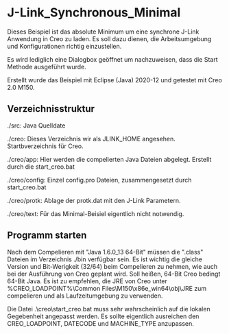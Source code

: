 # J-Link_Synchronous_Minimal

Dieses Beispiel ist das absolute Minimum um eine synchrone J-Link Anwendung in Creo zu laden. Es soll dazu dienen, die Arbeitsumgebung und Konfigurationen richtig einzustellen.

Es wird lediglich eine Dialogbox geöffnet um nachzuweisen, dass die Start Methode ausgeführt wurde.

Erstellt wurde das Beispiel mit Eclipse (Java) 2020-12 und getestet mit Creo 2.0 M150.

## Verzeichnisstruktur

./src: Java Quelldate

./creo: Dieses Verzeichnis wir als JLINK_HOME angesehen. Startbverzeichnis für Creo.

./creo/app: Hier werden die compelierten Java Dateien abgelegt. Erstellt durch die start_creo.bat

./creo/config: Einzel config.pro Dateien, zusammengesetzt durch start_creo.bat

./creo/protk: Ablage der protk.dat mit den J-Link Parametern.

./creo/text: Für das Minimal-Beisiel eigentlich nicht notwendig.


## Programm starten

Nach dem Compelieren mit "Java 1.6.0_13 64-Bit" müssen die ".class" Dateien im Verzeichnis ./bin verfügbar sein. Es ist wichtig die gleiche Version und Bit-Werigkeit (32/64) beim Compelieren zu nehmen, wie auch bei der Ausführung von Creo geplant wird. Soll heißen, 64-Bit Creo bedingt 64-Bit Java. Es ist zu empfehlen, die JRE von Creo unter  %CREO_LOADPOINT%\Common Files\M150\x86e_win64\obj\JRE zum compelieren und als Laufzeitumgebung zu verwenden.

Die Datei .\creo\start_creo.bat muss sehr wahrscheinlich auf die lokalen Gegebenheit angepasst werden. Es sollte eigentlich ausreichen den CREO_LOADPOINT, DATECODE und MACHINE_TYPE anzupassen.
